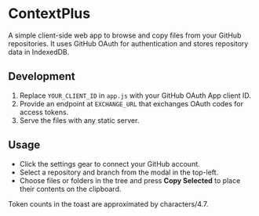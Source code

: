 # ContextPlus

A simple client-side web app to browse and copy files from your GitHub repositories. It uses GitHub OAuth for authentication and stores repository data in IndexedDB.

## Development

1. Replace `YOUR_CLIENT_ID` in `app.js` with your GitHub OAuth App client ID.
2. Provide an endpoint at `EXCHANGE_URL` that exchanges OAuth codes for access tokens.
3. Serve the files with any static server.

## Usage

- Click the settings gear to connect your GitHub account.
- Select a repository and branch from the modal in the top-left.
- Choose files or folders in the tree and press **Copy Selected** to place their contents on the clipboard.

Token counts in the toast are approximated by characters/4.7.
